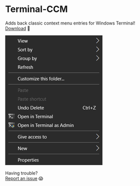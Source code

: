 # Terminal-CCM
Adds back classic context menu entries for Windows Terminal!  
[Download](https://github.com/eiqnepm/Terminal-CCM/releases/latest/download/Terminal-CCM-setup.exe) 🚀

![Screenshot](screenshot.png)

Having trouble?  
[Report an issue](https://github.com/eiqnepm/Terminal-CCM/issues/new/choose) 😱
